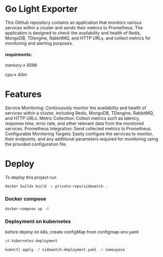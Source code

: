 # Go Light Exporter
This GitHub repository contains an application that monitors various services within a cluster and sends their metrics to Prometheus. The application is designed to check the availability and health of Redis, MongoDB, TDengine, RabbitMQ, and HTTP URLs, and collect metrics for monitoring and alerting purposes.
#### requirments: 

memory-> 60Mi

cpu-> 40m

# Features
Service Monitoring: Continuously monitor the availability and health of services within a cluster, including Redis, MongoDB, TDengine, RabbitMQ, and HTTP URLs.
Metric Collection: Collect metrics such as latency, response time, error rate, and other relevant data from the monitored services.
Prometheus Integration: Send collected metrics to Prometheus.
Configurable Monitoring Targets: Easily configure the services to monitor, their endpoints, and any additional parameters required for monitoring using the provided configuration file.

# Deploy

To deploy this project run

```bash
docker buildx build -t private-repo/sidewatch .
```
### Docker compose


```bash
docker-compose up -d 
```
### Deployment on kubernetes

before  deploy on k8s, create configMap from configmap-env.yaml 

```bash
cd kubernetes-deployment

kubectl apply -f sidewatch-deployment.yaml -n namespace
```

